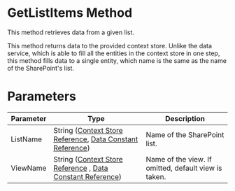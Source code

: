 # GetListItems Method

This method retrieves data from a given list.

This method returns data to the provided context store. Unlike the data service, which is able to fill all the entities in the context store in one step, this method fills data to a single entity, which name is the same as the name of the SharePoint's list.

# Parameters

| Parameter | Type                                                                                                                   | Description                                          |
|-----------|------------------------------------------------------------------------------------------------------------------------|------------------------------------------------------|
| ListName  | String ([Context Store Reference](/t/Context-Store-Reference), [Data Constant Reference](/t/Data-Constant-Reference))  | Name of the SharePoint list.                         |
| ViewName  | String ([Context Store Reference](/t/Context-Store-Reference) , [Data Constant Reference](/t/Data-Constant-Reference)) | Name of the view. If omitted, default view is taken. |
